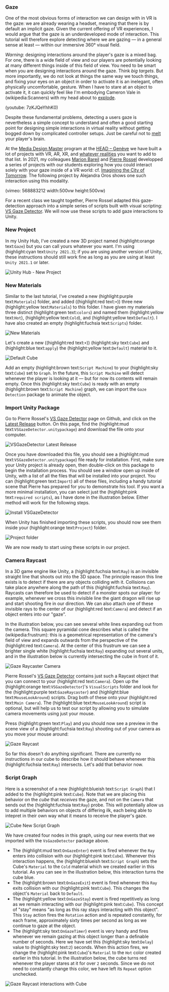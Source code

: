 ### Gaze
One of the most obvious forms of interaction we can design with in VR is the gaze: we are already wearing a headset, meaning that there is by default an implicit gaze. Given the current offering of VR experiences, I would argue that the gaze is an underdeveloped mode of interaction. This tutorial will therefore explore detecting where we are gazing — in a general sense at least — within our immersive 360° visual field.

*Warning*: designing interactions around the player's gaze is a mixed bag. For one, there is a wide field of view and our players are potentially looking at many different things inside of this field of view. You need to be smart when you are designing interactions around the gaze. Think *big targets*. But more importantly, we do not look at things the same way we touch things, and fixing your eyes on an object in order to activate it is an inelegant, often physically uncomfortable, gesture. When I have to stare at an object to activate it, it can quickly feel like I'm embodying Cameron Vale in (wikipedia:Scanners) with my head about to [explode](https://www.youtube.com/watch?v=YI3NoBeNwfk).

(youtube: 7zKJQeYhhK0)

Despite these fundamental problems, detecting a users gaze is nevertheless a simple concept to understand and often a good starting point for designing simple interactions in virtual reality without getting bogged down by complicated controller setups. Just be careful not to [melt](https://www.youtube.com/watch?v=Np10WlC9iDk) your player's brain.

At the [Media Design Master](https://www.hesge.ch/head/en/programs-research/master-arts-media-design) program at the [HEAD – Genève](https://www.hesge.ch/head/en) we have built a lot of projects with VR, AR, XR, and [whatever realities](https://www.youtube.com/watch?v=FVJqeu_HfSA) you want to add to that list. In 2021, my colleagues [Marion Bareil](https://tourmaline-studio.com/fr#about) and [Pierre Rossel](https://github.com/prossel/) developped a series of projects with our students exploring how you could interact solely with your gaze inside of a VR world: cf. [Imagining the City of Tomorrow](https://www.hesge.ch/head/en/project/vr-workshop-imagining-city-tomorrow). The following project by Alejandra Oros shows one such interaction using this modality.

(vimeo: 568883212 width:500vw height:500vw)

For a recent class we taught together, Pierre Rossel adapted this gaze-detection approach into a simple series of scripts built with visual scripting: [VS Gaze Detector](https://github.com/prossel/VS-gaze-detector). We will now use these scripts to add gaze interactions to Unity.

### New Project
In my Unity Hub, I've created a new 3D project named (highlight:orange text:`Gaze`) but you can call yours whatever you want. I'm using (highlight:cyan text:`Unity 2021.3`); if you are using another version of Unity, these instructions should still work fine as long as you are using at least `Unity 2021.1` or later.

![Unity Hub - New Project](hub-new-project-gaze.png)

### New Materials
Similar to the last tutorial, I've created a new (highlight:purple text:`Materials`) folder, and added ((highlight:red text:` + `)) three new (highlight:yellow text:`Materials`) to this folder. I have given my materials three distinct (highlight:green text:`colors`) and named them (highlight:yellow text:`Hot`), (highlight:yellow text:`Cold`), and (highlight:yellow text:`Default`). I have also created an empty (highlight:fuchsia text:`Scripts`) folder.

![New Materials](new-materials-hot-cold-default.jpg)

Let's create a new ((highlight:red text:` + `)) (highlight:sky text:`Cube`) and (highlight:blue text:`apply`) the (highlight:yellow text:`Default`) material to it.

![Default Cube](new-cube-default-material.png)

Add an empty (highlight:brown text:`Script Machine`) to your (highlight:sky text:`Cube`) set to `Graph`. In the future, this `Script Machine` will detect whenever the player is looking at it — but for now its contents will remain empty. Once this (highlight:sky text:`Cube`) is ready with an empty (highlight:brown text:`Script Machine`) graph, we can import the `Gaze Detection` package to animate the object.

### Import Unity Package
Go to Pierre Rossel's [VS Gaze Detector](https://github.com/prossel/VS-gaze-detector) page on Github, and click on the [Latest Release](https://github.com/prossel/VS-gaze-detector/releases/tag/v1.3.0) button. On this page, find the (highlight:mud text:`VSGazeDetector.unitypackage`) and download the file onto your computer.

![VSGazeDetector Latest Release](vs-gaze-detector-release-latest.png)

Once you have downloaded this file, you should see a (highlight:mud text:`VSGazeDetector.unitypackage`) file ready for installation. First, make sure your Unity project is already open, then double-click on this package to begin the installation process. You should see a window open up inside of Unity, with a list of all the files that will be installed into your project. You can (highlight:green text:`Import`) all of these files, including a handy tutorial scene that Pierre has prepared for you to demonstrate his tool. If you want a more minimal installation, you can select just the (highlight:pink text:`required scripts`), as I have done in the illustration below. Either method will work for the following steps.

![Install VSGazeDetector](import-vs-gaze-detector.png)

When Unity has finished importing these scripts, you should now see them inside your (highlight:orange text:`Project`) folder.

![Project folder](project-vs-gaze-detector-scripts.png)

We are now ready to start using these scripts in our project.

### Camera Raycast
In a 3D game engine like Unity, a (highlight:fuchsia text:`Ray`) is an invisible straight line that shoots out into the 3D space. The principle reason this line exists is to detect if there are any objects colliding with it. Collisions can take place anywhere along the path of this (highlight:fuchsia text:`Ray`). Raycasts can therefore be used to detect if a monster spots our player: for example, whenever we cross this invisible line the giant dragon will rise up and start shooting fire in our direction. We can also attach one of these invisible rays to the center of our (highlight:red text:`Camera`) and detect if an object enters into our "gaze".

In the illustration below, you can see several white lines expanding out from the camera. This square pyramidal cone describes what is called the (wikipedia:frustrum): this is a geometrical representation of the camera's field of view and expands outwards from the perspective of the (highlight:red text:`Camera`). At the center of this frustrum we can see a brighter single white (highlight:fuchsia text:`Ray`) expanding out several units, and in the illustration below is currently intersecting the cube in front of it.

![Gaze Raycaster Camera](gaze-raycaster-mouse-camera.png)

Pierre Rossel's [VS Gaze Detector](https://github.com/prossel/VS-gaze-detector) contains just such a Raycast object that you can connect to your (highlight:red text:`Camera`). Open up the (highlight:orange text:`VSGazeDetector`)'s `VisualScripts` folder and look for the (highlight:purple text:`GazeRaycaster`) and (highlight:blue text:`MouseLookAround`) scripts. Drag both of these onto your (highlight:red text:`Main Camera`). The (highlight:blue text:`MouseLookAround`) script is optional, but will help us to test our script by allowing you to simulate camera movements using just your mouse.

Press (highlight:green text:`Play`) and you should now see a preview in the scene view of a (highlight:fuchsia text:`Ray`) shooting out of your camera as you move your mouse around:

![Gaze Raycast](gaze-raycast.gif)

So far this doesn't do anything significant. There are currently no instructions in our cube to describe how it should behave whenever this (highlight:fuchsia text:`Ray`) intersects. Let's add that behavior now.

### Script Graph
Here is a screenshot of a new (highlight:blueish text:`Script Graph`) that I added to the (highlight:pink text:`Cube`). Note that we are placing this behavior on the *cube* that *receives* the gaze, and not on the `Camera` that sends out the (highlight:fuchsia text:`Ray`) probe. This will potentially allow us to add multiple behaviors on objects of differing ilk, each being able to intepret in their own way what it means to receive the player's gaze.

![Cube New Script Graph](gaze-cube-script-graph.png)

We have created four nodes in this graph, using our new events that we imported with the `VsGazeDetector` package above.
- The (highlight:mud text:`OnGazeEnter`) event is fired whenever the `Ray` enters into collision with our (highlight:pink text:`Cube`). Whenever this interaction happens, the (highlight:blueish text:`Script Graph`) sets the Cube's `Material` to the `Cold` material which we created earlier in this tutorial. As you can see in the illustration below, this interaction turns the cube blue. 
- The (highlight:brown text:`OnGazeExit`) event is fired whenever this `Ray` exits collision with our (highlight:pink text:`Cube`). This changes the object's `Material` back to `Default`.
- The (highlight:yellow text:`OnGazeStay`) event is fired repetitively as long as we remain interacting with our (highlight:pink text:`Cube`). This concept of "stay" means "as long as this ray stays interacting with this object". This `Stay` action fires the `Rotation` action and is repeated constantly, for each frame, approximately sixty times per second as long as we continue to gaze at the object.
- The (highlight:sky text:`OnGazeTimer`) event is very handy and fires whenever we remain gazing at this object longer than a definable number of seconds. Here we have set this (highlight:sky text:`Delay`) value to (highlight:sky text:`2`) seconds. When this action fires, we change the (highlight:pink text:`Cube`)'s `Material` to the `Hot` color created earlier in this tutorial. In the illustration below, the cube turns red whenever the player stares at it for over `2` seconds. Since we do not need to constantly change this color, we have left its `Repeat` option unchecked.

![Gaze Raycast interactions with Cube](gaze-raycast-change-material.gif)
